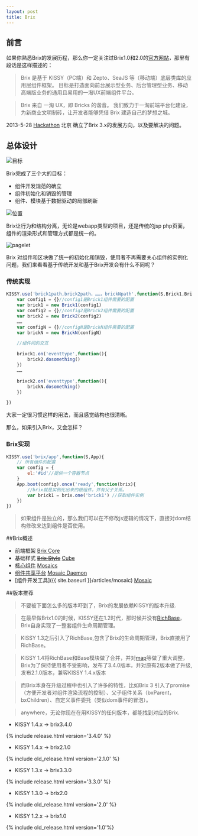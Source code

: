```yaml
---
layout: post
title: Brix
---
```


## 前言

如果你熟悉Brix的发展历程，那么你一定关注过Brix1.0和2.0的[官方网站][1]，那里有段话是这样描述的：

> Brix 是基于 KISSY（PC端）和 Zepto、SeaJS 等（移动端）底层类库的应用层组件框架。 目标是打造面向前台展示型业务、后台管理型业务、移动高端版业务的通用且易用的一淘UX前端组件平台。

> Brix 来自 一淘 UX，即 Bricks 的谐音。 我们致力于一淘前端平台化建设，为新商业文明制砖，让开发者能够凭借 Brix 建造自己的梦想之城。


2013-5-28 [Hackathon][2] 北京 确立了Brix 3.x的发展方向，以及要解决的问题。


## 总体设计

![目标][3]

Brix完成了三个大的目标：

* 组件开发规范的确立
* 组件初始化和销毁的管理
* 组件、模块基于数据驱动的局部刷新


![位置][4]

Brix让行为和结构分离，无论是webapp类型的项目，还是传统的jsp php页面，组件的渲染形式和管理方式都是统一的。


![pagelet][5]

Brix 对组件和区块做了统一的初始化和销毁，使用者不再需要关心组件的实例化问题，我们来看看基于传统开发和基于Brix开发会有什么不同呢？

### 传统实现

``` javascript
KISSY.use('brick1path,brick2path，……，brickNpath',function(S,Brick1,Brick2，……,BrickN){
    var config1 = {}//config1是Brick1组件需要的配置
    var brick1 = new Brick1(config1)
    var config2 = {}//config2是Brick2组件需要的配置
    var brick2 = new Brick2(config2)
    ……
    var configN = {}//configN是BrickN组件需要的配置
    var brickN = new BrickN(configN)

    //组件间的交互

    brixck1.on('eventtype',function(){
        brick2.dosomething()
    })
    ……

    brixck2.on('eventtype',function(){
        brickN.dosomething()
    })

})
```
大家一定很习惯这样的用法，而且感觉结构也很清晰。

那么，如果引入Brix，又会怎样？

### Brix实现
```javascript
KISSY.use('brix/app',function(S,App){
    // 所有组件的配置
    var config = {
        el:'#id'//提供一个容器节点
    }
    App.boot(config).once('ready',function(brix){
        //brix就是实例化出来的根组件，并有父子关系。
        var brick1 = brix.one('brick1') //获取组件实例
    })
})
```


> 如果组件是独立的，那么我们可以在不修改js逻辑的情况下，直接对dom结构修改来达到组件是否使用。

##Brix概述

- 前端框架 [Brix Core](https://github.com/thx/brix-core)
- 基础样式 <del>[Brix Style](https://github.com/thx/brix-style)</del> [Cube](/cube)
- [核心组件](http://brix.alibaba-inc.com/mosaics) [Mosaics](http://gitlab.alibaba-inc.com/groups/a)
- [组件共享平台](http://brix.alibaba-inc.com) [Mosaic Daemon](http://gitlab.alibaba-inc.com/mo/mosaic-daemon/tree/master)
- [组件开发工具]({{ site.baseurl }}/articles/mosaic) [Mosaic](http://gitlab.alibaba-inc.com/mo/mosaic/tree/master)

##版本推荐

> 不要被下面怎么多的版本吓到了，Brix的发展依赖KISSY的版本升级.

> 在最早做Brix1.0的时候，KISSY还在1.2时代，那时候并没有[RichBase][6]，Brix自身实现了一整套组件生命周期管理。

> KISSY 1.3之后引入了RichBase,包含了Brix的生命周期管理，Brix直接用了RichBase。

> KISSY 1.4将RichBase和Base模块做了合并，并对[map][7]等做了重大调整，Brix为了保持使用者不受影响，发布了3.4.0版本，并对原有2版本做了升级,发布2.1.0版本，兼容KISSY 1.4.x版本

> 而Brix本身在升级过程中也引入了许多的特性，比如Brix 3 引入了promise（方便开发者对组件渲染流程的控制）、父子组件关系（bxParent，bxChildren）、自定义事件委托（类似dom事件的冒泡）。

> anywhere，无论你现在在用KISSY的任何版本，都能找到对应的Brix.

* KISSY 1.4.x -> brix3.4.0

{% include release.html version='3.4.0' %}

* KISSY 1.4.x -> brix2.1.0

{% include old_release.html version='2.1.0' %}

* KISSY 1.3.x -> brix3.3.0

{% include release.html version='3.3.0' %}

* KISSY 1.3.0 -> brix2.0

{% include old_release.html version='2.0' %}

* KISSY 1.2.x -> brix1.0

{% include old_release.html version='1.0'%}




  [1]: http://etaoux.github.io/brix/
  [2]: https://github.com/thx/brix-core/issues/7
  [3]: http://gtms01.alicdn.com/tps/i1/T17QDxFc4cXXbkAoMp-499-242.png
  [4]: http://gtms01.alicdn.com/tps/i1/T1R0jtFgtcXXa2vpZP-864-616.png
  [5]: http://gtms01.alicdn.com/tps/i1/T1Z9QOFXNeXXatUhzp-886-607.jpg
  [6]: http://docs.kissyui.com/1.3/docs/html/tutorials/kissy/component/rich-base/index.html
  [7]: http://docs.kissyui.com/1.2/docs/html/api/seed/loader/add.html#map

